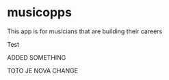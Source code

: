 # musicopps

This app is for musicians that are building their careers

Test

ADDED SOMETHING

TOTO JE NOVA CHANGE
